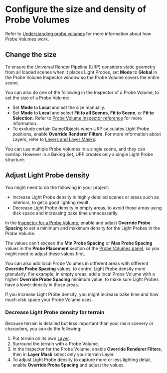 # Configure the size and density of Probe Volumes

Refer to [Understanding probe volumes](probevolumes-concept.md) for more information about how Probe Volumes work.

## Change the size

To ensure the Universal Render Pipeline (URP) considers static geometry from all loaded scenes when it places Light Probes, set **Mode** to **Global** in the Probe Volume Inspector window so the Probe Volume covers the entire scene.

You can also do one of the following in the Inspector of a Probe Volume, to set the size of a Probe Volume:

- Set **Mode** to **Local** and set the size manually.
- Set **Mode** to **Local** and select **Fit to all Scenes**, **Fit to Scene**, or **Fit to Selection**. Refer to [Probe Volume Inspector reference](probevolumes-inspector-reference.md) for more information.
- To exclude certain GameObjects when URP calculates Light Probe positions, enable **Override Renderer Filters**. For more information about Layers, refer to [Layers and Layer Masks](https://docs.unity3d.com/Manual/layers-and-layermasks.html).

You can use multiple Probe Volumes in a single scene, and they can overlap. However in a Baking Set, URP creates only a single Light Probe structure. 

## Adjust Light Probe density

You might need to do the following in your project:

- Increase Light Probe density in highly detailed scenes or areas such as interiors, to get a good lighting result.
- Decrease Light Probe density in empty areas, to avoid those areas using disk space and increasing bake time unnecessarily.

In the [Inspector for a Probe Volume](probevolumes-inspector-reference.md), enable and adjust **Override Probe Spacing** to set a minimum and maximum density for the Light Probes in the Probe Volume.

The values can't exceed the **Min Probe Spacing** or **Max Probe Spacing** values in the **Probe Placement** section of the [Probe Volumes panel](probevolumes-lighting-panel-reference.md), so you might need to adjust these values first.

You can also add local Probe Volumes in different areas with different **Override Probe Spacing** values, to control Light Probe density more granularly. For example, in empty areas, add a local Probe Volume with a higher **Override Probe Spacing** minimum value, to make sure Light Probes have a lower density in those areas.

If you increase Light Probe density, you might increase bake time and how much disk space your Probe Volume uses.

### Decrease Light Probe density for terrain

Because terrain is detailed but less important than your main scenery or characters, you can do the following:

1. Put terrain on its own [Layer](https://docs.unity3d.com/Manual/layers-and-layermasks.html).
2. Surround the terrain with a Probe Volume.
3. In the Inspector for the Probe Volume, enable **Override Renderer Filters**, then in **Layer Mask** select only your terrain Layer.
4. To adjust Light Probe density to capture more or less lighting detail, enable **Override Probe Spacing** and adjust the values.
